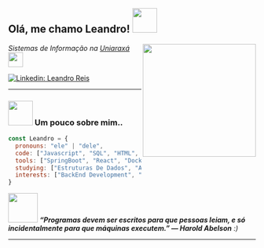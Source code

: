 <h2>Olá, me chamo Leandro! <img src="https://media.giphy.com/media/mGcNjsfWAjY5AEZNw6/giphy.gif" width="50"></h2>

<img align='right' src="https://media2.giphy.com/media/v1.Y2lkPTc5MGI3NjExcjIxMm9iNXZvdnU5dzM1ZWI5ZnZiZnNtNW9ucXNkdzdwOHBpOHB1cCZlcD12MV9pbnRlcm5hbF9naWZfYnlfaWQmY3Q9cw/grlwgnFZpFUeWt0rsL/giphy.gif" width="230">


<p><em>Sistemas de Informação na <a href="https://novo.uniaraxa.edu.br/">Uniaraxá</a> <img src="https://media.giphy.com/media/fYSnHlufseco8Fh93Z/giphy.gif" width="30"></em></p>

[![Linkedin: Leandro Reis](https://img.shields.io/badge/-LinkedIn-blue?style=flat-square&logo=Linkedin&logoColor=white&link=https://www.linkedin.com/in/leandroreis01)](https://www.linkedin.com/in/leandroreis01)

---

### <img src="https://media.giphy.com/media/VgCDAzcKvsR6OM0uWg/giphy.gif" width="50"> Um pouco sobre mim..  

```javascript
const Leandro = {
  pronouns: "ele" | "dele",
  code: ["Javascript", "SQL", "HTML", "CSS", "Java"],
  tools: ["SpringBoot", "React", "Docker", "NodeJS"],
  studying: ["Estruturas De Dados", "APIs REST", "Banco De Dados", "Testes Automatizados"],
  interests: ["BackEnd Development", "Data Analysis"],
}
```

<img src="https://media.giphy.com/media/LnQjpWaON8nhr21vNW/giphy.gif" width="60"> <em><b>“Programas devem ser escritos para que pessoas leiam, e só incidentalmente para que máquinas executem.” — Harold Abelson</b> :)</em>

---
